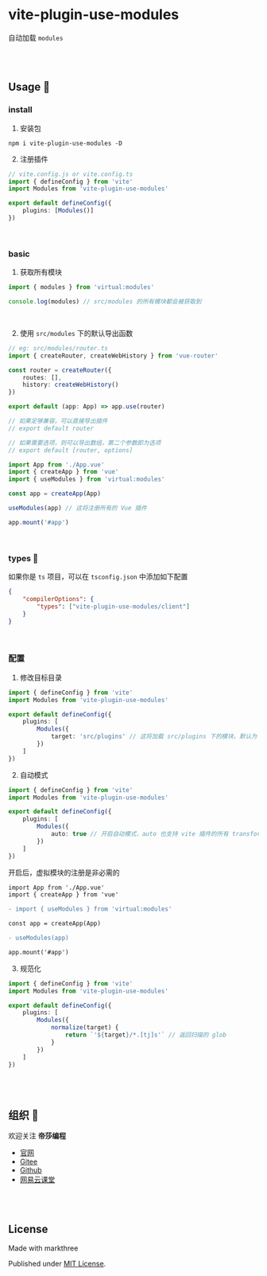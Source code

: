 # vite-plugin-use-modules

自动加载 `modules`

<br />
<br />

## Usage 🦕

### install

1. 安装包

```shell
npm i vite-plugin-use-modules -D
```

2. 注册插件

```ts
// vite.config.js or vite.config.ts
import { defineConfig } from 'vite'
import Modules from 'vite-plugin-use-modules'

export default defineConfig({
	plugins: [Modules()]
})
```

<br />

### basic

1. 获取所有模块

```ts
import { modules } from 'virtual:modules'

console.log(modules) // src/modules 的所有模块都会被获取到
```

<br />

2. 使用 `src/modules` 下的默认导出函数

```ts
// eg: src/modules/router.ts
import { createRouter, createWebHistory } from 'vue-router'

const router = createRouter({
	routes: [],
	history: createWebHistory()
})

export default (app: App) => app.use(router)

// 如果足够兼容，可以直接导出插件
// export default router

// 如果需要选项，则可以导出数组，第二个参数即为选项
// export default [router, options]
```

```ts
import App from './App.vue'
import { createApp } from 'vue'
import { useModules } from 'virtual:modules'

const app = createApp(App)

useModules(app) // 这将注册所有的 Vue 插件

app.mount('#app')
```

<br />

### types 🦖

如果你是 `ts` 项目，可以在 `tsconfig.json` 中添加如下配置

```json
{
	"compilerOptions": {
		"types": ["vite-plugin-use-modules/client"]
	}
}
```

<br />

### 配置

1. 修改目标目录

```ts
import { defineConfig } from 'vite'
import Modules from 'vite-plugin-use-modules'

export default defineConfig({
	plugins: [
		Modules({
			target: 'src/plugins' // 这将加载 src/plugins 下的模块，默认为 src/modules
		})
	]
})
```

2. 自动模式

```ts
import { defineConfig } from 'vite'
import Modules from 'vite-plugin-use-modules'

export default defineConfig({
	plugins: [
		Modules({
			auto: true // 开启自动模式，auto 也支持 vite 插件的所有 transform 类型
		})
	]
})
```

开启后，虚拟模块的注册是非必需的

```diff
import App from './App.vue'
import { createApp } from 'vue'

- import { useModules } from 'virtual:modules'

const app = createApp(App)

- useModules(app)

app.mount('#app')
```

3. 规范化

```ts
import { defineConfig } from 'vite'
import Modules from 'vite-plugin-use-modules'

export default defineConfig({
	plugins: [
		Modules({
			normalize(target) {
				return `'${target}/*.[tj]s'` // 返回扫描的 glob
			}
		})
	]
})
```

<br />
<br />

## 组织 🦔

欢迎关注 **帝莎编程**

- [官网](http://dishaxy.dishait.cn/)
- [Gitee](https://gitee.com/dishait)
- [Github](https://github.com/dishait)
- [网易云课堂](https://study.163.com/provider/480000001892585/index.htm?share=2&shareId=480000001892585)

<br />
<br />

## License

Made with markthree

Published under [MIT License](./LICENSE).

<br />
